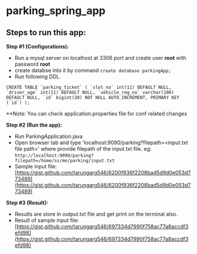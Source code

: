 
# parking_spring_app
## Steps to run this app:



**Step #1 (Configurations):**
 - Run a mysql server on localhost at 3306 port and create user **root** with password **root**
 - create databse into it by command `create database parkingApp;` 	
 - Run following DDL.
  
 ```CREATE TABLE `parking_ticket` (
  `slot_no` int(11) DEFAULT NULL,
  `driver_age` int(11) DEFAULT NULL,
  `vehicle_reg_no` varchar(100) DEFAULT NULL,
  `id` bigint(20) NOT NULL AUTO_INCREMENT,
  PRIMARY KEY (`id`)
); ```


 **Note: You can check application.properties file for conf related changes

**Step #2 (Run the app):**
 - Run ParkingApplication.java
 -  Open browser tab and type 'localhost:9090/parking?filepath=<input.txt file path>' where provide filepath of the input.txt file. eg: `http://localhost:9090/parking?filepath=/home/ss/me/parking/input.txt`
 - Sample input file: [https://gist.github.com/tarungarg546/6200f936f2208bad5d9d0e053d773489](https://gist.github.com/tarungarg546/6200f936f2208bad5d9d0e053d773489)

  
**Step #3 (Result):**
 - Results are store in output.txt file and get print on the terminal also.
 - Result of sample input file: [https://gist.github.com/tarungarg546/697334d7990f758ac77a8accdf3efd98](https://gist.github.com/tarungarg546/697334d7990f758ac77a8accdf3efd98)

